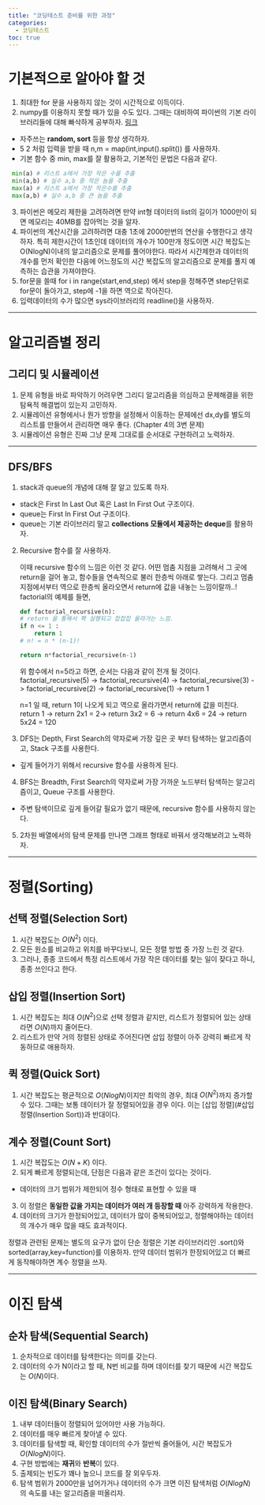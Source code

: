 ```yaml
---
title: "코딩테스트 준비를 위한 과정"
categories:
  - 코딩테스트
toc: true
---
```


# 기본적으로 알아야 할 것
1. 최대한 for 문을 사용하지 않는 것이 시간적으로 이득이다.
2. numpy를 이용하지 못할 때가 있을 수도 있다. 그때는 대비하여 파이썬의 
기본 라이브러리들에 대해 빠삭하게 공부하자. [링크](https://docs.python.org/ko/3.8/library/index.html)
 * 자주쓰는 **random, sort** 등을 항상 생각하자.
 * 5 2 처럼 입력을 받을 때 n,m = map(int,input().split()) 를 사용하자.
 * 기본 함수 중 min, max를 잘 활용하고, 기본적인 문법은 다음과 같다. 
 ```python
  min(a) # 리스트 a에서 가장 작은 수를 추출
  min(a,b) # 실수 a,b 중 작은 놈을 추출
  max(a) # 리스트 a에서 가장 작은수를 추출
  max(a,b) # 실수 a,b 중 큰 놈을 추출
 ```
 
3. 파이썬은 메모리 제한을 고려하려면 만약 int형 데이터의 list의 길이가 1000만이 되면 메모리는 40MB를 잡아먹는 것을 알자.
4. 파이썬의 계산시간을 고려하려면 대충 1초에 2000만번의 연산을 수행한다고 생각하자. 특히 제한시간이 1초인데 데이터의 개수가 100만개 정도이면 시간 복잡도는 O(NlogN)이내의 알고리즘으로 문제를 풀어야한다. 따라서 시간제한과 데이터의 개수를 먼저 확인한 다음에 어느정도의 시간 복잡도의 알고리즘으로 문제를 풀지 예측하는 습관을 가져야한다.
5. for문을 쓸때 for i in range(start,end,step) 에서 step을 정해주면 step단위로 for문이 돌아가고, step에 -1을 하면 역으로 작아진다.
6. 입력데이터의 수가 많으면 sys라이브러리의 readline()을 사용하자.
---
# 알고리즘별 정리

## 그리디 및 시뮬레이션

1. 문제 유형을 바로 파악하기 어려우면 그리디 알고리즘을 의심하고 문제해결을 위한 탐욕적 해결법이 있는지 고민하자.
2. 시뮬레이션 유형에서나 뭔가 방향을 설정해서 이동하는 문제에선 dx,dy를 별도의 리스트를 만들어서 관리하면 매우 좋다. (Chapter 4의 3번 문제)
3. 시뮬레이션 유형은 진짜 그냥 문제 그대로를 순서대로 구현하려고 노력하자.

---

## DFS/BFS

1. stack과 queue의 개념에 대해 잘 알고 있도록 하자.
* stack은 First In Last Out 혹은 Last In First Out 구조이다. 
* queue는 First In First Out 구조이다.
* queue는 기본 라이브러리 말고 **collections 모듈에서 제공하는 deque**를 활용하자.

2. Recursive 함수를 잘 사용하자.

    이때 recursive 함수의 느낌은 이런 것 같다. 어떤 멈춤 지점을 고려해서 그 곳에 return을 걸어 놓고,
함수들을 연속적으로 불러 한층씩 아래로 쌓는다. 그리고 멈춤 지점에서부터 역으로 한층씩 올라오면서 
return에 값을 내놓는 느낌이랄까..!
    factorial의 예제를 들면, 

    ```python
    def factorial_recursive(n):
    # return 을 통해서 쫙 실행되고 찹찹찹 올라가는 느낌.
    if n <= 1 :
        return 1
    # n! = n * (n-1)!

    return n*factorial_recursive(n-1)
    ```


    위 함수에서 n=5라고 하면, 순서는 다음과 같이 전개 될 것이다.
    factorial_recursive(5) -> factorial_recursive(4) -> factorial_recursive(3)
-> factorial_recursive(2) -> factorial_recursive(1) -> return 1

    n=1 일 때, return 1이 나오게 되고 역으로 올라가면서 return에 값을 미친다.  
    return 1 -> return 2x1 = 2-> return 3x2 = 6 -> return 4x6 = 24 -> return 5x24 = 120

3. DFS는 Depth, First Search의 약자로써 가장 깊은 곳 부터 탐색하는 알고리즘이고, Stack 구조를 사용한다.
 * 깊게 들어가기 위해서 recursive 함수를 사용하게 된다.
4. BFS는 Breadth, First Search의 약자로써 가장 가까운 노드부터 탐색하는 알고리즘이고, Queue 구조를 사용한다.
 * 주변 탐색이므로 깊게 들어갈 필요가 없기 때문에, recursive 함수를 사용하지 않는다. 

5. 2차원 배열에서의 탐색 문제를 만나면 그래프 형태로 바꿔서 생각해보려고 노력하자.

---

# 정렬(Sorting)

## 선택 정렬(Selection Sort)
1. 시간 복잡도는 $O(N^2)$ 이다. 
2. 모든 원소를 비교하고 위치를 바꾸다보니, 모든 정렬 방법 중 가장 느린 것 같다. 
3. 그러나, 종종 코드에서 특정 리스트에서 가장 작은 데이터를 찾는 일이 잦다고 하니, 종종 쓰인다고 한다.

## 삽입 정렬(Insertion Sort)
1. 시간 복잡도는 최대 $O(N^2)$으로 선택 정렬과 같지만, 리스트가 정렬되어 있는 상태라면 $O(N)$까지 줄어든다.
2. 리스트가 만약 거의 정렬된 상태로 주어진다면 삽입 정렬이 아주 강력히 빠르게 작동하므로 애용하자.

## 퀵 정렬(Quick Sort)
1. 시간 복잡도는 평균적으로 $O(NlogN)$이지만 최악의 경우, 최대 $O(N^2)$까지 증가할 수 있다. 
그때는 보통 데이터가 잘 정렬되어있을 경우 이다. 이는 [삽입 정렬](#삽입 정렬(Insertion Sort))과 반대이다.

## 계수 정렬(Count Sort)
1. 시간 복잡도는 $O(N+K)$ 이다. 
2. 되게 빠르게 정렬되는데, 단점은 다음과 같은 조건이 있다는 것이다.
* 데이터의 크기 범위가 제한되어 정수 형태로 표현할 수 있을 때
3. 이 정렬은 **동일한 값을 가지는 데이터가 여러 개 등장할 때** 아주 강력하게 작용한다.
4. 데이터의 크기가 한정되어있고, 데이터가 많이 중복되어있고, 정렬해야하는 데이터의 개수가 매우 많을 때도 효과적이다.

정렬과 관련된 문제는 별도의 요구가 없이 단순 정렬은 기본 라이브러리인 .sort()와 sorted(array,key=function)를 이용하자.
만약 데이터 범위가 한정되어있고 더 빠르게 동작해야하면 계수 정렬을 쓰자.

---

# 이진 탐색

## 순차 탐색(Sequential Search)
1. 순차적으로 데이터를 탐색한다는 의미를 갖는다.
2. 데이터의 수가 N이라고 할 때, N번 비교를 하며 데이터를 찾기 때문에 시간 복잡도는 $O(N)$이다.

## 이진 탐색(Binary Search)
1. 내부 데이터들이 정렬되어 있어야만 사용 가능하다. 
2. 데이터를 매우 빠르게 찾아낼 수 있다.
3. 데이터를 탐색할 때, 확인할 데이터의 수가 절반씩 줄어들어, 시간 복잡도가 $O(NlogN)$이다.
4. 구현 방법에는 **재귀**와 **반복**이 있다.
5. 출제되는 빈도가 꽤나 높으니 코드를 잘 외우두자.
6. 탐색 범위가 2000만을 넘어가거나 데이터의 수가 크면 이진 탐색처럼 $O(NlogN)$의 속도를 내는 알고리즘을 떠올리자.

